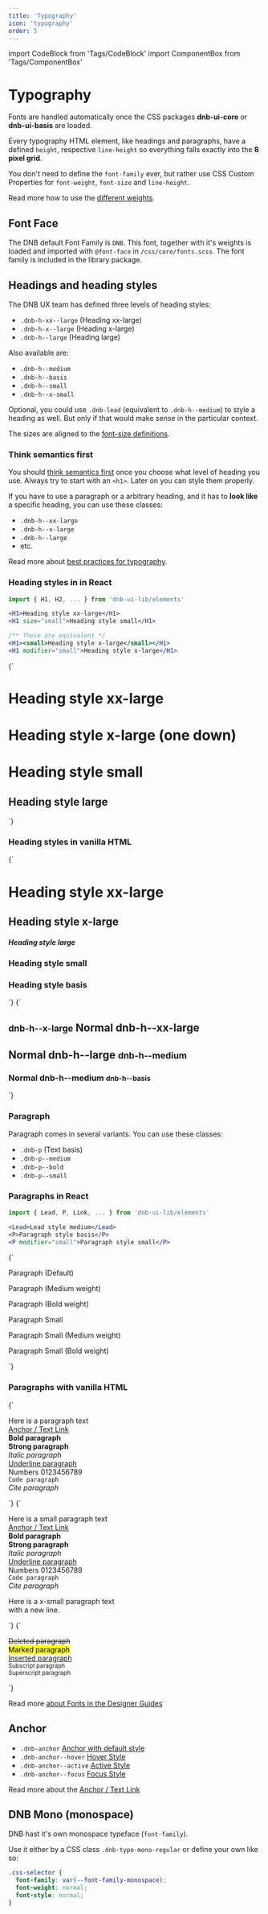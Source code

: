 ```yaml
---
title: 'Typography'
icon: 'typography'
order: 5
---
```


import CodeBlock from 'Tags/CodeBlock'
import ComponentBox from 'Tags/ComponentBox'

# Typography

Fonts are handled automatically once the CSS packages **dnb-ui-core** or **dnb-ui-basis** are loaded.

Every typography HTML element, like headings and paragraphs, have a defined `height`, respective `line-height` so everything falls exactly into the **8 pixel grid**.

You don't need to define the `font-family` ever, but rather use CSS Custom Properties for `font-weight`, `font-size` and `line-height`.

Read more how to use the [different weights](/uilib/typography/font-weights/).

## Font Face

The DNB default Font Family is `DNB`. This font, together with it's weights is loaded and imported with `@font-face` in `/css/core/fonts.scss`. The font family is included in the library package.

## Headings and heading styles

The DNB UX team has defined three levels of heading styles:

- `.dnb-h-xx--large` (Heading xx-large)
- `.dnb-h-x--large` (Heading x-large)
- `.dnb-h--large` (Heading large)

Also available are:

- `.dnb-h--medium`
- `.dnb-h--basis`
- `.dnb-h--small`
- `.dnb-h--x-small`

Optional, you could use `.dnb-lead` (equivalent to `.dnb-h--medium`) to style a heading as well. But only if that would make sense in the particular context.

The sizes are aligned to the [font-size definitions](/uilib/typography/font-size).

### Think semantics first

You should [think semantics first](/uilib/usage/best-practices/for-typography#headings-and-styling) once you choose what level of heading you use. Always try to start with an `<h1>`. Later on you can style them properly.

If you have to use a paragraph or a arbitrary heading, and it has to **look like** a specific heading, you can use these classes:

- `.dnb-h--xx-large`
- `.dnb-h--x-large`
- `.dnb-h--large`
- etc.

Read more about [best practices for typography](/uilib/usage/best-practices/for-typography).

### Heading styles in in React

```jsx
import { H1, H2, ... } from 'dnb-ui-lib/elements'

<H1>Heading style xx-large</H1>
<H1 size="small">Heading style small</H1>

/** These are equivalent */
<H1><small>Heading style x-large</small></H1>
<H1 modifier="small">Heading style x-large</H1>
```

<ComponentBox hideOnTest caption="Default Heading typography using React JSX">
{`
<H1 bottom="large">Heading style xx-large</H1>
<H1 size="x-large">Heading style x-large (one down)</H1>
<H1 size="small">Heading style small</H1>
<H2>Heading style large</H2>
`}
</ComponentBox>

### Heading styles in vanilla HTML

<CodeBlock reactLive hideCode caption="Heading styles in vanilla HTML">
{`
<h1 className="dnb-h--xx-large">Heading style xx-large</h1>
<h2 className="dnb-h--x-large">Heading style x-large</h2>
<h5 className="dnb-h--large">Heading style large</h5>
<h3 className="dnb-h--small">Heading style small</h3>
<h3 className="dnb-h--basis">Heading style basis</h3>
`}
</CodeBlock>

<CodeBlock reactLive hideCode data-dnb-test="heading-additional" caption="Additional Heading modifiers">
{`
<article>
  <h1 className="dnb-h--xx-large">
    <small>dnb-h--x-large</small> Normal dnb-h--xx-large
  </h1>
  <h2 className="dnb-h--large">
    Normal dnb-h--large <small>dnb-h--medium</small>
  </h2>
  <h3 className="dnb-lead">
    Normal dnb-h--medium <small>dnb-h--basis</small>
  </h3>
</article>
`}
</CodeBlock>

### Paragraph

Paragraph comes in several variants. You can use these classes:

- `.dnb-p` (Text basis)
- `.dnb-p--medium`
- `.dnb-p--bold`
- `.dnb-p--small`

<!-- - `.dnb-p--ingress` -->

### Paragraphs in React

```jsx
import { Lead, P, Link, ... } from 'dnb-ui-lib/elements'

<Lead>Lead style medium</Lead>
<P>Paragraph style basis</P>
<P modifier="small">Paragraph style small</P>
```

<ComponentBox hideOnTest caption="Default paragraph typography using React JSX">
{`
<P bottom="small">Paragraph (Default)</P>
<P modifier="medium">Paragraph (Medium weight)</P>
<P modifier="bold">Paragraph (Bold weight)</P>
<P modifier="small">Paragraph Small</P>
<P modifier="small medium">Paragraph Small (Medium weight)</P>
<P modifier="small bold">Paragraph Small (Bold weight)</P>
`}
</ComponentBox>

### Paragraphs with vanilla HTML

<CodeBlock reactLive hideCode data-dnb-test="paragraph-default" caption="Default Paragraph styles">
{`
<p className="dnb-p">
  Here is a paragraph text<br />
  <a href="/" className="dnb-anchor">Anchor / Text Link</a><br />
  <b>Bold paragraph</b><br />
  <strong>Strong paragraph</strong><br />
  <i>Italic paragraph</i><br />
  <u>Underline paragraph</u><br />
  Numbers 0123456789<br />
  <code className="dnb-code">Code paragraph</code><br />
  <cite>Cite paragraph</cite><br />
</p>
`}
</CodeBlock>

<CodeBlock reactLive hideCode data-dnb-test="paragraph-small" caption="Paragraph with small font-size">
{`
<p className="dnb-p dnb-p--small">
  Here is a small paragraph text<br />
  <a href="/" className="dnb-anchor">Anchor / Text Link</a><br />
  <b>Bold paragraph</b><br />
  <strong>Strong paragraph</strong><br />
  <i>Italic paragraph</i><br />
  <u>Underline paragraph</u><br />
  Numbers 0123456789<br />
  <code className="dnb-code">Code paragraph</code><br />
  <cite>Cite paragraph</cite><br />
</p>
<p className="dnb-p dnb-p--x-small">
  Here is a x-small paragraph text<br />
  with a new line.
</p>
`}
</CodeBlock>

<CodeBlock reactLive hideCode data-dnb-test="paragraph-additional" caption="Additional Paragraph formatting (not defined yet)">
{`
<p className="dnb-p">
  <del>Deleted paragraph</del><br />
  <mark>Marked paragraph</mark><br />
  <ins>Inserted paragraph</ins><br />
  <sub>Subscript paragraph</sub><br />
  <sup>Superscript paragraph</sup><br />
</p>
`}
</CodeBlock>

Read more [about Fonts in the Designer Guides](/quickguide-designer/fonts/)

## Anchor

- `.dnb-anchor` <a href="/" class="dnb-anchor">Anchor with default style</a>
- `.dnb-anchor--hover` <a href="/" class="dnb-anchor dnb-anchor--hover">Hover Style</a>
- `.dnb-anchor--active` <a href="/" class="dnb-anchor dnb-anchor--active">Active Style</a>
- `.dnb-anchor--focus` <a href="/" class="dnb-anchor dnb-anchor--focus">Focus Style</a>

Read more about the [Anchor / Text Link](/uilib/elements/anchor)

## DNB Mono (monospace)

DNB hast it's own monospace typeface (`font-family`).

Use it either by a CSS class `.dnb-typo-mono-regular` or define your own like so:

```css
.css-selector {
  font-family: var(--font-family-monospace);
  font-weight: normal;
  font-style: normal;
}
```
